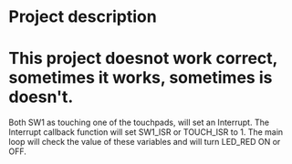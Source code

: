 # Project description

# This project doesnot work correct, sometimes it works, sometimes is doesn't.

Both SW1 as touching one of the touchpads, will set an Interrupt. The Interrupt callback function will set SW1_ISR or TOUCH_ISR to 1. The main loop will check the value of these variables and will turn LED_RED ON or OFF.
